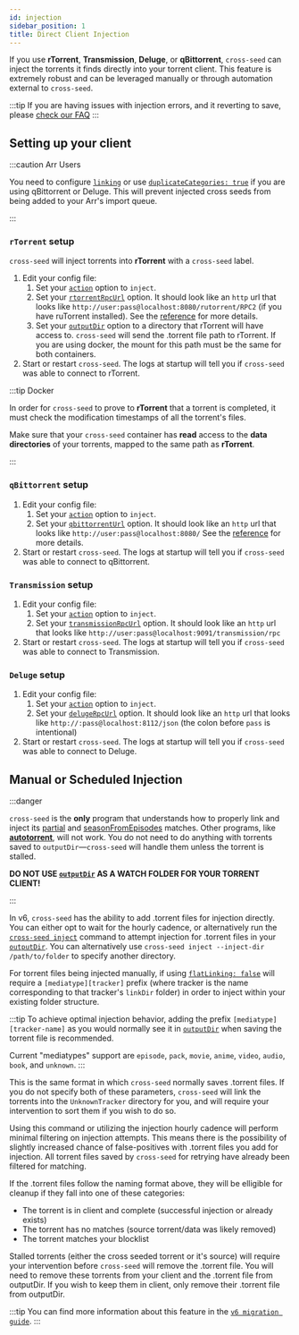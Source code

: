 ```yaml
---
id: injection
sidebar_position: 1
title: Direct Client Injection
---
```


If you use **rTorrent**, **Transmission**, **Deluge**, or **qBittorrent**, `cross-seed`
can inject the torrents it finds directly into your torrent client. This feature is extremely
robust and can be leveraged manually or through automation external to `cross-seed`.

:::tip
If you are having issues with injection errors, and it reverting to save, please
[check our FAQ](../basics/faq-troubleshooting.md#failed-to-inject-saving-instead)
:::

## Setting up your client

:::caution Arr Users

You need to configure [`linking`](./linking.md) or use [`duplicateCategories: true`](../basics/options.md#duplicatecategories) if you are using qBittorrent or Deluge. This will prevent injected cross seeds from being added to your Arr's import queue.

:::

### `rTorrent` setup

`cross-seed` will inject torrents into **rTorrent** with a `cross-seed` label.

1. Edit your config file:
    1. Set your [`action`](../basics/options#action) option to `inject`.
    2. Set your [`rtorrentRpcUrl`](../basics/options#rtorrentrpcurl) option.
       It should look like an `http` url that looks like
       `http://user:pass@localhost:8080/rutorrent/RPC2` (if you have ruTorrent
       installed). See the [reference](../basics/options#rtorrentrpcurl) for
       more details.
    3. Set your [`outputDir`](../basics/options#outputdir) option to a directory
       that rTorrent will have access to. `cross-seed` will send the .torrent
       file path to rTorrent. If you are using docker, the mount for this path
       must be the same for both containers.
2. Start or restart `cross-seed`. The logs at startup will tell you if
   `cross-seed` was able to connect to rTorrent.

:::tip Docker

In order for `cross-seed` to prove to **rTorrent** that a torrent is completed,
it must check the modification timestamps of all the torrent's files.

Make sure that your `cross-seed` container has **read** access to the **data
directories** of your torrents, mapped to the same path as **rTorrent**.

:::

### `qBittorrent` setup

1. Edit your config file:
    1. Set your [`action`](../basics/options#action) option to `inject`.
    2. Set your [`qbittorrentUrl`](../basics/options#qbittorrenturl) option.
       It should look like an `http` url that looks like
       `http://user:pass@localhost:8080/` See the
       [reference](../basics/options#qbittorrenturl) for more details.
2. Start or restart `cross-seed`. The logs at startup will tell you if
   `cross-seed` was able to connect to qBittorrent.

### `Transmission` setup

1. Edit your config file:
    1. Set your [`action`](../basics/options#action) option to `inject`.
    2. Set your [`transmissionRpcUrl`](../basics/options#rtorrentrpcurl) option.
       It should look like an `http` url that looks like
       `http://user:pass@localhost:9091/transmission/rpc`
2. Start or restart `cross-seed`. The logs at startup will tell you if
   `cross-seed` was able to connect to Transmission.

### `Deluge` setup

1. Edit your config file:
    1. Set your [`action`](../basics/options#action) option to `inject`.
    2. Set your [`delugeRpcUrl`](../basics/options#delugerpcurl) option.
       It should look like an `http` url that looks like
       `http://:pass@localhost:8112/json` (the colon before `pass` is intentional)
2. Start or restart `cross-seed`. The logs at startup will tell you if
   `cross-seed` was able to connect to Deluge.

## Manual or Scheduled Injection

:::danger

`cross-seed` is the **only** program that understands how to properly link and
inject its [partial](./tutorials/partial-matching.md) and
[seasonFromEpisodes](../basics/options.md#seasonfromepisodes) matches. Other
programs, like [**autotorrent**](https://github.com/JohnDoee/autotorrent), will
not work. You do not need to do anything with torrents saved to
`outputDir`—`cross-seed` will handle them unless the torrent is stalled.

**DO NOT USE [`outputDir`](../basics/options.md#outputdir) AS A WATCH FOLDER FOR YOUR TORRENT CLIENT!**

:::

In v6, `cross-seed` has the ability to add .torrent files for injection directly. You can either opt to wait for the hourly cadence, or
alternatively run the [`cross-seed inject`](../reference/utils.md#cross-seed-inject) command to attempt injection for .torrent files in
your [`outputDir`](../basics/options.md#outputdir). You can alternatively use `cross-seed inject --inject-dir /path/to/folder` to specify
another directory.

For torrent files being injected manually, if using [`flatLinking: false`](../basics/options.md#flatlinking) will require a
`[mediatype][tracker]` prefix (where tracker is the name corresponding to that tracker's `linkDir` folder) in order to inject within your
existing folder structure.

:::tip
To achieve optimal injection behavior, adding the prefix `[mediatype][tracker-name]` as you would normally see it in
[`outputDir`](../basics/options.md#outputdir) when saving the torrent file is recommended.

Current "mediatypes" support are `episode`, `pack`, `movie`, `anime`, `video`, `audio`, `book`, and `unknown`.
:::

This is the same format in which `cross-seed` normally saves .torrent files. If you do not specify both of these parameters,
`cross-seed` will link the torrents into the `UnknownTracker` directory for you, and will require your intervention to sort them
if you wish to do so.

Using this command or utilizing the injection hourly cadence will perform minimal filtering on injection attempts. This means there is the
possibility of slightly increased chance of false-positives with .torrent files you add for injection. All torrent files saved by `cross-seed`
for retrying have already been filtered for matching.

If the .torrent files follow the naming format above, they will be elligible for cleanup if they fall into one of these categories:

-   The torrent is in client and complete (successful injection or already exists)
-   The torrent has no matches (source torrent/data was likely removed)
-   The torrent matches your blocklist

Stalled torrents (either the cross seeded torrent or it's source) will require your intervention before `cross-seed` will remove the .torrent file.
You will need to remove these torrents from your client and the .torrent file from outputDir. If you wish to keep them in client, only remove their .torrent file from outputDir.

:::tip
You can find more information about this feature in the [`v6 migration guide`](../v6-migration.md#failed-injection-saved-retry).
:::
